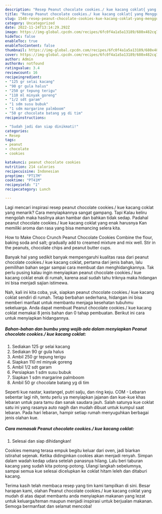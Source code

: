 ```yaml
---
description: "Resep Peanut chocolate cookies./ kue kacang coklat{ yang Menggugah Selera,  Menu Buat lebaran"
title: "Resep Peanut chocolate cookies./ kue kacang coklat{ yang Menggugah Selera,  Menu Buat lebaran"
slug: 1548-resep-peanut-chocolate-cookies-kue-kacang-coklat-yang-menggugah-selera-menu-buat-lebaran
category: Uncategorized
date: 2022-11-24T13:14:29.292Z
image: https://img-global.cpcdn.com/recipes/6fc0f4a1a5a13189/680x482cq70/peanut-chocolate-cookies-kue-kacang-coklat-foto-resep-utama.jpg
hideToc: false
enableToc: true
enableTocContent: false
thumbnail: https://img-global.cpcdn.com/recipes/6fc0f4a1a5a13189/680x482cq70/peanut-chocolate-cookies-kue-kacang-coklat-foto-resep-utama.jpg
cover: https://img-global.cpcdn.com/recipes/6fc0f4a1a5a13189/680x482cq70/peanut-chocolate-cookies-kue-kacang-coklat-foto-resep-utama.jpg
author: Admin
authorAv: notfound
ratingvalue: 3.4
reviewcount: 16
recipeingredient:
- "125 gr selai kacang"
- "90 gr gula halus"
- "250 gr tepung terigu"
- "110 ml minyak goreng"
- "1/2 sdt garam"
- "1 sdm susu bubuk"
- "1 sdm margarine palmboom"
- "50 gr chocolate batang yg di tim"
recipeinstructions:

- "Sudah jadi dan siap dinikmati!"
categories:
- Resep
tags:
- peanut
- chocolate
- cookies

katakunci: peanut chocolate cookies 
nutrition: 214 calories
recipecuisine: Indonesian
preptime: "PT17M"
cooktime: "PT41M"
recipeyield: "1"
recipecategory: Lunch

---
```



Lagi mencari inspirasi resep peanut chocolate cookies./ kue kacang coklat yang menarik? Cara menyiapkannya sangat gampang. Tapi Kalau keliru mengolah maka hasilnya akan hambar dan bahkan tidak sedap. Padahal peanut chocolate cookies./ kue kacang coklat yang enak harusnya Kan memiliki aroma dan rasa yang bisa memancing selera kita.


How to Make Choco Crunch Peanut Chocolate Cookies Combine the flour, baking soda and salt; gradually add to creamed mixture and mix well. Stir in the peanuts, chocolate chips and peanut butter cups.

Banyak hal yang sedikit banyak mempengaruhi kualitas rasa dari peanut chocolate cookies./ kue kacang coklat, pertama dari jenis bahan, lalu pemilihan bahan segar sampai cara membuat dan menghidangkannya. Tak perlu pusing kalau ingin menyiapkan peanut chocolate cookies./ kue kacang coklat enak di rumah, karena asal sudah tahu triknya maka hidangan ini bisa menjadi sajian istimewa.


Nah, kali ini kita coba, yuk, siapkan peanut chocolate cookies./ kue kacang coklat sendiri di rumah. Tetap berbahan sederhana, hidangan ini bisa memberi manfaat untuk membantu menjaga kesehatan tubuhmu sekeluarga. Anda dapat membuat Peanut chocolate cookies./ kue kacang coklat memakai 8 jenis bahan dan 0 tahap pembuatan. Berikut ini cara untuk menyiapkan hidangannya.

<!--inarticleads1-->

##### Bahan-bahan dan bumbu yang wajib ada dalam menyiapkan Peanut chocolate cookies./ kue kacang coklat:

1. Sediakan 125 gr selai kacang
1. Sediakan 90 gr gula halus
1. Ambil 250 gr tepung terigu
1. Siapkan 110 ml minyak goreng
1. Ambil 1/2 sdt garam
1. Persiapkan 1 sdm susu bubuk
1. Siapkan 1 sdm margarine palmboom
1. Ambil 50 gr chocolate batang yg di tim


Seperti kue nastar, kastangel, putri salju, dan ring keju. COM - Lebaran sebentar lagi nih, tentu perlu ya menyiapkan jajanan dan kue-kue khas lebaran untuk para tamu dan sanak saudara jauh. Salah satunya kue coklat satu ini yang rasanya auto nagih dan mudah dibuat untuk kumpul saat lebaran. Pada hari lebaran, hampir setiap rumah menyuguhkan berbagai jenis olahan kue. 

<!--inarticleads2-->

##### Cara memasak Peanut chocolate cookies./ kue kacang coklat:


1. Selesai dan siap dihidangkan!

Cookies memang terasa empuk begitu keluar dari oven, jadi biarkan istirahat sejenak. Ketika didinginkan cookies akan menjadi renyah. Simpan dalam wadah kedap udara setelah panasnya hilang. Lalu beri taburan kacang yang sudah kita potong-potong. Ulangi langkah sebelumnya, sampai semua kue selesai dicelupkan ke coklat hitam leleh dan ditaburi kacang. 

Terima kasih telah membaca resep yang tim kami tampilkan di sini. Besar harapan kami, olahan Peanut chocolate cookies./ kue kacang coklat yang mudah di atas dapat membantu anda menyiapkan makanan yang lezat untuk keluarga/teman maupun menjadi inspirasi untuk berjualan makanan. Semoga bermanfaat dan selamat mencoba!
